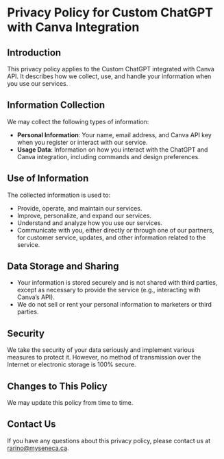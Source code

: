 # Privacy Policy for Custom ChatGPT with Canva Integration

## Introduction
This privacy policy applies to the Custom ChatGPT integrated with Canva API. It describes how we collect, use, and handle your information when you use our services.

## Information Collection
We may collect the following types of information:
- **Personal Information**: Your name, email address, and Canva API key when you register or interact with our service.
- **Usage Data**: Information on how you interact with the ChatGPT and Canva integration, including commands and design preferences.

## Use of Information
The collected information is used to:
- Provide, operate, and maintain our services.
- Improve, personalize, and expand our services.
- Understand and analyze how you use our services.
- Communicate with you, either directly or through one of our partners, for customer service, updates, and other information related to the service.

## Data Storage and Sharing
- Your information is stored securely and is not shared with third parties, except as necessary to provide the service (e.g., interacting with Canva’s API).
- We do not sell or rent your personal information to marketers or third parties.

## Security
We take the security of your data seriously and implement various measures to protect it. However, no method of transmission over the Internet or electronic storage is 100% secure.

## Changes to This Policy
We may update this policy from time to time.

## Contact Us
If you have any questions about this privacy policy, please contact us at rarino@myseneca.ca.
